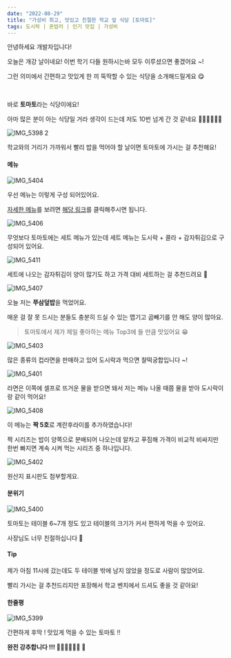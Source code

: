 ```yaml
---
date: "2022-08-29"
title: "가성비 최고, 맛있고 친절한 학교 앞 식당 [토마토]"
tags: 도시락 | 혼밥러 | 인기 맛집 | 가성비
---
```


안녕하세요 개발자입니다!

오늘은 개강 날이네요! 이번 학기 다들 원하시는바 모두 이루셨으면 좋겠어요 ~!

그런 의미에서 간편하고 맛있게 한 끼 뚝딱할 수 있는 식당을 소개해드릴게요 😋

<br />

바로 **토마토**라는 식당이에요!

아마 많은 분이 아는 식당일 거라 생각이 드는데 저도 10번 넘게 간 것 같네요 🏃🏻‍♂️🏃🏻‍♂️

![IMG_5398 2](https://user-images.githubusercontent.com/63100352/187128977-cfa2ddea-7a3e-428a-8c87-f114a096ac69.jpeg)

학교와의 거리가 가까워서 빨리 밥을 먹어야 할 날이면 토마토에 가시는 걸 추천해요!

#### 메뉴

![IMG_5404](https://user-images.githubusercontent.com/63100352/187128993-0a9f6a90-62d3-453f-8a86-f09242a15848.jpeg)

우선 메뉴는 이렇게 구성 되어있어요.

[자세한 메뉴](https://www.onsuyum.com/Detail/%ED%86%A0%EB%A7%88%ED%86%A0)를 보려면 [해당 링크](https://www.onsuyum.com/Detail/%ED%86%A0%EB%A7%88%ED%86%A0)를 클릭해주시면 됩니다.

![IMG_5406](https://user-images.githubusercontent.com/63100352/187129129-47662cf5-070a-43d1-a5b8-0194ae8ec2ed.jpeg)

무엇보다 토마토에는 세트 메뉴가 있는데 세트 메뉴는 도시락 + 콜라 + 감자튀김으로 구성되어 있어요.

![IMG_5411](https://user-images.githubusercontent.com/63100352/187129215-9c83833e-11df-4fad-8ef6-9b9e36ee7aff.jpeg)

세트에 나오는 감자튀김이 양이 많기도 하고 가격 대비 세트하는 걸 추천드려요 🍟

![IMG_5407](https://user-images.githubusercontent.com/63100352/187129136-b642b41d-df30-4cc5-8a2b-55ce795df1c7.jpeg)

오늘 저는 **쭈삼덮밥**을 먹었어요.

매운 걸 잘 못 드시는 분들도 충분히 드실 수 있는 맵기고 곱빼기를 안 해도 양이 많아요.

> 토마토에서 제가 제일 좋아하는 메뉴 Top3에 들 만큼 맛있어요 😁

![IMG_5403](https://user-images.githubusercontent.com/63100352/187129333-49bf55a9-6151-4be7-bf36-805e983ee75c.jpeg)

많은 종류의 컵라면을 판매하고 있어 도시락과 먹으면 찰떡궁합입니다 ~!

![IMG_5401](https://user-images.githubusercontent.com/63100352/187129139-c38c5444-ebd5-417a-9e06-621b087edd3c.jpeg)

라면은 이쪽에 셀프로 뜨거운 물을 받으면 돼서 저는 메뉴 나올 때쯤 물을 받아 도시락이랑 같이 먹어요!

![IMG_5408](https://user-images.githubusercontent.com/63100352/187153485-1b8d8b05-8606-4315-95f2-d781d1a5bc65.jpeg)

이 메뉴는 **짝 5호**로 계란후라이를 추가하였습니다!

짝 시리즈는 밥이 양쪽으로 분배되어 나오는데 알차고 푸짐해 가격이 비교적 비싸지만 한번 빠지면 계속 시켜 먹는 시리즈 중 하나입니다.

![IMG_5402](https://user-images.githubusercontent.com/63100352/187129336-df2df104-6e1e-4db3-86da-037e870ebd69.jpeg)

원산지 표시판도 첨부할게요.

#### 분위기

![IMG_5400](https://user-images.githubusercontent.com/63100352/187129146-880a6218-f683-4043-9794-477315750484.jpeg)

토마토는 테이블 6~7개 정도 있고 테이블의 크기가 커서 편하게 먹을 수 있어요.

사장님도 너무 친절하십니다 🙂

#### Tip

제가 아침 11시에 갔는데도 두 테이블 밖에 남지 않았을 정도로 사람이 많았어요.

빨리 가시는 걸 추천드리지만 포장해서 학교 벤치에서 드셔도 좋을 것 같아요!

#### 한줄평

![IMG_5399](https://user-images.githubusercontent.com/63100352/187128981-04b5b4bc-72ee-4d7e-be7b-582cf1d350bf.jpeg)

간편하게 후딱 ! 맛있게 먹을 수 있는 토마토 !!

**완전 강추합니다 !!! 👍🏻👍🏻👍🏻 🍅**
